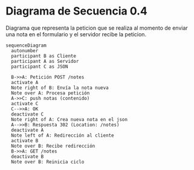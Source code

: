 # Diagrama de Secuencia 0.4

  Diagrama que representa la peticion que se realiza al momento de enviar una nota en el formulario y el servidor recibe la peticion.

```mermaid
sequenceDiagram
  autonumber
  participant B as Cliente
  participant A as Servidor
  participant C as JSON

  B->>A: Petición POST /notes
  activate A
  Note right of B: Envía la nota nueva
  Note over A: Procesa petición
  A->>C: push notas (contenido)
  activate C
  C-->>A: OK
  deactivate C
  Note right of A: Crea nueva nota en el json
  A-->>B: Respuesta 302 (Location: /notes)
  deactivate A
  Note left of A: Redirección al cliente
  activate B
  Note over B: Recibe redirección
  B->>A: GET /notes
  deactivate B
  Note over B: Reinicia ciclo
```
